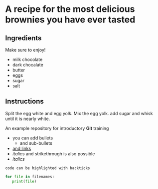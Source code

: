 # A recipe for the most delicious brownies you have ever tasted

## Ingredients
Make sure to enjoy!

- milk chocolate
- dark chocalate
- butter
- eggs
- sugar
- salt

## Instructions
Split the egg white and egg yolk.
Mix the egg yolk.
add sugar and whisk until it is nearly white.

An example repository for introductory **Git** training

<!-- HTML comment -->

- you can add bullets
  - and sub-bullets
- [and  links](https://crm.embl.de)
- _italics_ and ~~strikethrough~~ is also possible
- *italics*

`code can be highlighted with backticks`

```Python
for file in filenames:
   print(file)
```
